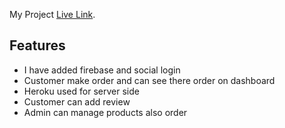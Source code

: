 
My Project [Live Link](https://ecparts-8e59b.web.app).

## Features

* I have added firebase and social login
* Customer make order and can see there order on dashboard
* Heroku used for server side
* Customer can add review
* Admin can manage products also order
